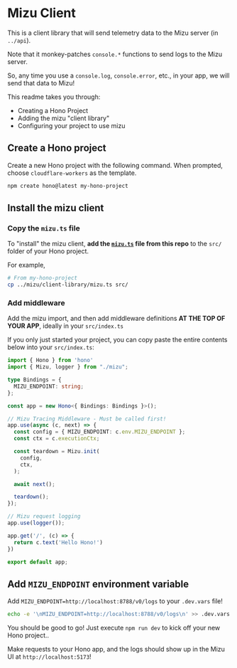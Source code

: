 # Mizu Client

This is a client library that will send telemetry data to the Mizu server (in `../api`).

Note that it monkey-patches `console.*` functions to send logs to the Mizu server.

So, any time you use a `console.log`, `console.error`, etc., in your app, we will send that data to Mizu!

This readme takes you through:

- Creating a Hono Project
- Adding the mizu "client library"
- Configuring your project to use mizu

## Create a Hono project

Create a new Hono project with the following command. When prompted, choose `cloudflare-workers` as the template.

```sh
npm create hono@latest my-hono-project
```

## Install the mizu client

### Copy the `mizu.ts` file
To "install" the mizu client, **add the [`mizu.ts`](./mizu.ts) file from this repo** to the `src/` folder of your Hono project.

For example,

```sh
# From my-hono-project
cp ../mizu/client-library/mizu.ts src/
```

### Add middleware

Add the mizu import, and then add middleware definitions **AT THE TOP OF YOUR APP**, ideally in your `src/index.ts`

If you only just started your project, you can copy paste the entire contents below into your `src/index.ts`:

```ts
import { Hono } from 'hono'
import { Mizu, logger } from "./mizu";

type Bindings = {
  MIZU_ENDPOINT: string;
};

const app = new Hono<{ Bindings: Bindings }>();

// Mizu Tracing Middleware - Must be called first!
app.use(async (c, next) => {
  const config = { MIZU_ENDPOINT: c.env.MIZU_ENDPOINT };
  const ctx = c.executionCtx;

  const teardown = Mizu.init(
    config,
    ctx,
  );

  await next();

  teardown();
});

// Mizu request logging
app.use(logger());

app.get('/', (c) => {
  return c.text('Hello Hono!')
})

export default app;
```

## Add `MIZU_ENDPOINT` environment variable

Add `MIZU_ENDPOINT=http://localhost:8788/v0/logs` to your `.dev.vars` file!

```sh
echo -e '\nMIZU_ENDPOINT=http://localhost:8788/v0/logs\n' >> .dev.vars
```

You should be good to go! Just execute `npm run dev` to kick off your new Hono project..

Make requests to your Hono app, and the logs should show up in the Mizu UI at `http://localhost:5173`!